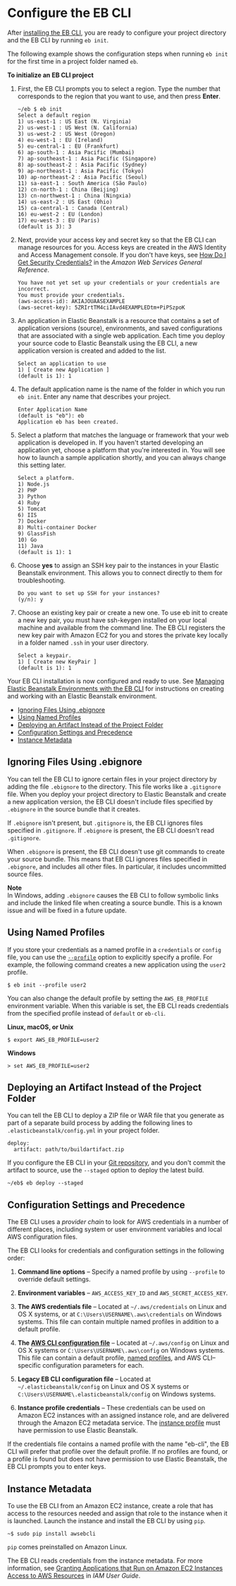 # Configure the EB CLI<a name="eb-cli3-configuration"></a>

After [installing the EB CLI](eb-cli3-install.md), you are ready to configure your project directory and the EB CLI by running `eb init`\.

The following example shows the configuration steps when running `eb init` for the first time in a project folder named `eb`\.

**To initialize an EB CLI project**

1. First, the EB CLI prompts you to select a region\. Type the number that corresponds to the region that you want to use, and then press **Enter**\.

   ```
   ~/eb $ eb init
   Select a default region
   1) us-east-1 : US East (N. Virginia)
   2) us-west-1 : US West (N. California)
   3) us-west-2 : US West (Oregon)
   4) eu-west-1 : EU (Ireland)
   5) eu-central-1 : EU (Frankfurt)
   6) ap-south-1 : Asia Pacific (Mumbai)
   7) ap-southeast-1 : Asia Pacific (Singapore)
   8) ap-southeast-2 : Asia Pacific (Sydney)
   9) ap-northeast-1 : Asia Pacific (Tokyo)
   10) ap-northeast-2 : Asia Pacific (Seoul)
   11) sa-east-1 : South America (São Paulo)
   12) cn-north-1 : China (Beijing)
   13) cn-northwest-1 : China (Ningxia)
   14) us-east-2 : US East (Ohio)
   15) ca-central-1 : Canada (Central)
   16) eu-west-2 : EU (London)
   17) eu-west-3 : EU (Paris)
   (default is 3): 3
   ```

1. Next, provide your access key and secret key so that the EB CLI can manage resources for you\. Access keys are created in the AWS Identity and Access Management console\. If you don't have keys, see [How Do I Get Security Credentials?](http://docs.aws.amazon.com/general/latest/gr/getting-aws-sec-creds.html) in the *Amazon Web Services General Reference*\.

   ```
   You have not yet set up your credentials or your credentials are incorrect.
   You must provide your credentials.
   (aws-access-id): AKIAJOUAASEXAMPLE
   (aws-secret-key): 5ZRIrtTM4ciIAvd4EXAMPLEDtm+PiPSzpoK
   ```

1. An application in Elastic Beanstalk is a resource that contains a set of application versions \(source\), environments, and saved configurations that are associated with a single web application\. Each time you deploy your source code to Elastic Beanstalk using the EB CLI, a new application version is created and added to the list\.

   ```
   Select an application to use
   1) [ Create new Application ]
   (default is 1): 1
   ```

1. The default application name is the name of the folder in which you run `eb init`\. Enter any name that describes your project\.

   ```
   Enter Application Name
   (default is "eb"): eb
   Application eb has been created.
   ```

1. Select a platform that matches the language or framework that your web application is developed in\. If you haven't started developing an application yet, choose a platform that you're interested in\. You will see how to launch a sample application shortly, and you can always change this setting later\.

   ```
   Select a platform.
   1) Node.js
   2) PHP
   3) Python
   4) Ruby
   5) Tomcat
   6) IIS
   7) Docker
   8) Multi-container Docker
   9) GlassFish
   10) Go
   11) Java
   (default is 1): 1
   ```

1. Choose **yes** to assign an SSH key pair to the instances in your Elastic Beanstalk environment\. This allows you to connect directly to them for troubleshooting\.

   ```
   Do you want to set up SSH for your instances?
   (y/n): y
   ```

1. Choose an existing key pair or create a new one\. To use eb init to create a new key pair, you must have ssh\-keygen installed on your local machine and available from the command line\. The EB CLI registers the new key pair with Amazon EC2 for you and stores the private key locally in a folder named `.ssh` in your user directory\.

   ```
   Select a keypair.
   1) [ Create new KeyPair ]
   (default is 1): 1
   ```

Your EB CLI installation is now configured and ready to use\. See [Managing Elastic Beanstalk Environments with the EB CLI](eb-cli3-getting-started.md) for instructions on creating and working with an Elastic Beanstalk environment\.


+ [Ignoring Files Using \.ebignore](#eb-cli3-ebignore)
+ [Using Named Profiles](#eb-cli3-profile)
+ [Deploying an Artifact Instead of the Project Folder](#eb-cli3-artifact)
+ [Configuration Settings and Precedence](#eb-cli3-credentials)
+ [Instance Metadata](#eb-cli3-metadata)

## Ignoring Files Using \.ebignore<a name="eb-cli3-ebignore"></a>

You can tell the EB CLI to ignore certain files in your project directory by adding the file `.ebignore` to the directory\. This file works like a `.gitignore` file\. When you deploy your project directory to Elastic Beanstalk and create a new application version, the EB CLI doesn't include files specified by `.ebignore` in the source bundle that it creates\.

If `.ebignore` isn't present, but `.gitignore` is, the EB CLI ignores files specified in `.gitignore`\. If `.ebignore` is present, the EB CLI doesn't read `.gitignore`\.

When `.ebignore` is present, the EB CLI doesn't use git commands to create your source bundle\. This means that EB CLI ignores files specified in `.ebignore`, and includes all other files\. In particular, it includes uncommitted source files\.

**Note**  
In Windows, adding `.ebignore` causes the EB CLI to follow symbolic links and include the linked file when creating a source bundle\. This is a known issue and will be fixed in a future update\.

## Using Named Profiles<a name="eb-cli3-profile"></a>

If you store your credentials as a named profile in a `credentials` or `config` file, you can use the [`--profile`](eb3-cmd-options.md) option to explicitly specify a profile\. For example, the following command creates a new application using the `user2` profile\.

```
$ eb init --profile user2
```

You can also change the default profile by setting the `AWS_EB_PROFILE` environment variable\. When this variable is set, the EB CLI reads credentials from the specified profile instead of `default` or `eb-cli`\.

**Linux, macOS, or Unix**

```
$ export AWS_EB_PROFILE=user2
```

**Windows**

```
> set AWS_EB_PROFILE=user2
```

## Deploying an Artifact Instead of the Project Folder<a name="eb-cli3-artifact"></a>

You can tell the EB CLI to deploy a ZIP file or WAR file that you generate as part of a separate build process by adding the following lines to `.elasticbeanstalk/config.yml` in your project folder\.

```
deploy:
  artifact: path/to/buildartifact.zip
```

If you configure the EB CLI in your [Git repository](eb3-cli-git.md), and you don't commit the artifact to source, use the `--staged` option to deploy the latest build\.

```
~/eb$ eb deploy --staged
```

## Configuration Settings and Precedence<a name="eb-cli3-credentials"></a>

The EB CLI uses a *provider chain* to look for AWS credentials in a number of different places, including system or user environment variables and local AWS configuration files\.

The EB CLI looks for credentials and configuration settings in the following order:

1. **Command line options** – Specify a named profile by using `--profile` to override default settings\.

1. **Environment variables** – `AWS_ACCESS_KEY_ID` and `AWS_SECRET_ACCESS_KEY`\.

1. **The AWS credentials file** – Located at `~/.aws/credentials` on Linux and OS X systems, or at `C:\Users\USERNAME\.aws\credentials` on Windows systems\. This file can contain multiple named profiles in addition to a default profile\.

1. **The [AWS CLI configuration file](http://docs.aws.amazon.com/cli/latest/userguide/cli-chap-getting-started.html#cli-config-files)** – Located at `~/.aws/config` on Linux and OS X systems or `C:\Users\USERNAME\.aws\config` on Windows systems\. This file can contain a default profile, [named profiles](http://docs.aws.amazon.com/cli/latest/userguide/cli-chap-getting-started.html#cli-multiple-profiles), and AWS CLI–specific configuration parameters for each\.

1. **Legacy EB CLI configuration file** – Located at `~/.elasticbeanstalk/config` on Linux and OS X systems or `C:\Users\USERNAME\.elasticbeanstalk/config` on Windows systems\.

1. **Instance profile credentials** – These credentials can be used on Amazon EC2 instances with an assigned instance role, and are delivered through the Amazon EC2 metadata service\. The [instance profile](concepts-roles-instance.md) must have permission to use Elastic Beanstalk\.

If the credentials file contains a named profile with the name "eb\-cli", the EB CLI will prefer that profile over the default profile\. If no profiles are found, or a profile is found but does not have permission to use Elastic Beanstalk, the EB CLI prompts you to enter keys\.

## Instance Metadata<a name="eb-cli3-metadata"></a>

To use the EB CLI from an Amazon EC2 instance, create a role that has access to the resources needed and assign that role to the instance when it is launched\. Launch the instance and install the EB CLI by using `pip`\.

```
~$ sudo pip install awsebcli
```

`pip` comes preinstalled on Amazon Linux\.

The EB CLI reads credentials from the instance metadata\. For more information, see [ Granting Applications that Run on Amazon EC2 Instances Access to AWS Resources](http://docs.aws.amazon.com/IAM/latest/UserGuide/role-usecase-ec2app.html) in *IAM User Guide*\.